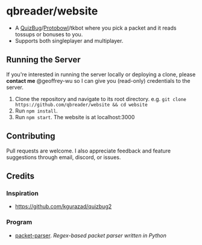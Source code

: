 # qbreader/website
- A [QuizBug](https://quizbug2.karangurazada.com/)/[Protobowl](https://protobowl.com/)/tkbot where you pick a packet and it reads tossups or bonuses to you.
- Supports both singleplayer and multiplayer.

## Running the Server
If you're interested in running the server locally or deploying a clone, please **contact me** @geoffrey-wu so I can give you (read-only) credentials to the server.

1) Clone the repository and navigate to its root directory.
e.g. `git clone https://github.com/qbreader/website && cd website`
2) Run `npm install`.
3) Run `npm start`.
The website is at localhost:3000

## Contributing
Pull requests are welcome.
I also appreciate feedback and feature suggestions through email, discord, or issues.

## Credits
### Inspiration
- https://github.com/kgurazad/quizbug2

### Program
- [packet-parser](https://github.com/qbreader/packet-parser). *Regex-based packet parser written in Python*
